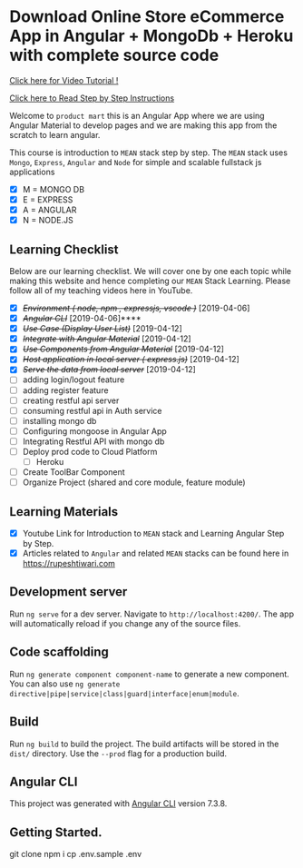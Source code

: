 # Download Online Store eCommerce App in Angular + MongoDb + Heroku with complete source code

[Click here for Video Tutorial !](https://www.youtube.com/playlist?list=PLZed_adPqIJrl9pwlERGhU-RCNOtKqvyD)

[Click here to Read Step by Step Instructions](https://gist.github.com/rupeshtiwari/533ae85655816b58386f7bd1e94df8a9)

Welcome to `product mart` this is an Angular App where we are using Angular Material to develop pages and we are making this app from the scratch to learn angular.

This course is introduction to `MEAN` stack step by step.
The `MEAN` stack uses `Mongo`, `Express`, `Angular` and `Node` for simple and scalable fullstack js applications

- [x] M = MONGO DB
- [x] E = EXPRESS
- [x] A = ANGULAR
- [x] N = NODE.JS

## Learning Checklist

Below are our learning checklist. We will cover one by one each topic while making this website and hence completing our `MEAN` Stack Learning.
Please follow all of my teaching videos here in YouTube.

- [x] ~~_Environment ( node, npm , expressjs, vscode )_~~ [2019-04-06]
- [x] ~~_Angular CLI_~~ [2019-04-06]\*\*\*\*
- [x] ~~_Use Case (Display User List)_~~ [2019-04-12]
- [x] ~~_Integrate with Angular Material_~~ [2019-04-12]
- [x] ~~_Use Components from Angular Material_~~ [2019-04-12]
- [x] ~~_Host application in local server ( express.js)_~~ [2019-04-12]
- [x] ~~_Serve the data from local server_~~ [2019-04-12]
- [ ] adding login/logout feature
- [ ] adding register feature
- [ ] creating restful api server
- [ ] consuming restful api in Auth service
- [ ] installing mongo db
- [ ] Configuring mongoose in Angular App
- [ ] Integrating Restful API with mongo db
- [ ] Deploy prod code to Cloud Platform
  - [ ] Heroku
- [ ] Create ToolBar Component
- [ ] Organize Project (shared and core module, feature module)

## Learning Materials

- [x] Youtube Link for Introduction to `MEAN` stack and Learning Angular Step by Step.
- [x] Articles related to `Angular` and related `MEAN` stacks can be found here in https://rupeshtiwari.com

## Development server

Run `ng serve` for a dev server. Navigate to `http://localhost:4200/`. The app will automatically reload if you change any of the source files.

## Code scaffolding

Run `ng generate component component-name` to generate a new component. You can also use `ng generate directive|pipe|service|class|guard|interface|enum|module`.

## Build

Run `ng build` to build the project. The build artifacts will be stored in the `dist/` directory. Use the `--prod` flag for a production build.

## Angular CLI

This project was generated with [Angular CLI](https://github.com/angular/angular-cli) version 7.3.8.

## Getting Started.

git clone
npm i
cp .env.sample .env
